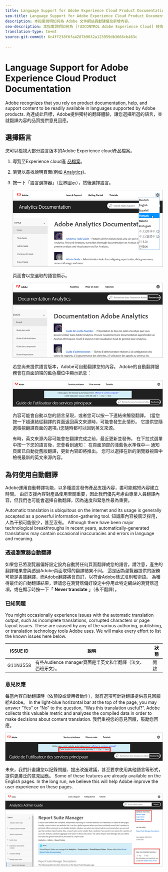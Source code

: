 ```yaml
---
title: Language Support for Adobe Experience Cloud Product Documentation
seo-title: Language Support for Adobe Experience Cloud Product Documentation
description: 本指南說明如何為 Adobe 文件網站貢獻建議及新增內容。
seo-description: 本指南說明如何為 [!UICONTROL Adobe Experience Cloud] 技術文件有所貢獻。
translation-type: tm+mt
source-git-commit: 6c4ff238f6fa4287b9032a123959db3666cb463c

---
```



# Language Support for Adobe Experience Cloud Product Documentation

Adobe recognizes that you rely on product documentation, help, and support content to be readily available in languages supported by Adobe products. 為達成此目標，Adobe提供獨特的翻譯體驗，讓您選擇所選的語言，並就翻譯內容的品質提供意見回應。

## 選擇語言

您可以檢視大部分語言版本的Adobe Experience cloud產品檔案。

1. 導覽至Experience cloud產 [品檔案](https://helpx.adobe.com/support/experience-cloud.html)。

1. 瀏覽以尋找說明頁面(例如 [Analytics](https://docs.adobe.com/content/help/en/analytics/landing/home.html))。

1. 按一下「語言選擇器」（世界圖示），然後選擇語言。

   ![語言選擇器](assets/language-dropdown.png)

   頁面會以您選取的語言顯示。

   ![翻譯頁面](assets/french.png)

   若您尚未提供語言版本，Adobe可自動翻譯您的內容。 Adobe的自動翻譯服務會在頁面頂端的藍色欄位中顯示訊息：

   ![翻譯訊息](assets/machine-translation-message.png)

   內容可能會自動以您的語言呈現，或者您可以按一下連結來觸發翻譯。 (當您按一下超連結從翻譯的頁面返回英文來源時，可能會發生此情形。 它提供您隨選檢視翻譯頁面的選項。)您隨時都可以回到英文來源。

   有時，英文來源內容可能會在翻譯完成之前，最近更新並發佈。 在下拉式選單中按一下您的語言後，您會看到通知： 在頁面頂部的淺藍色水準條中— 通知頁面已自動從舊版翻譯，更新內容即將推出。 您可以選擇在新的瀏覽器視窗中檢視最新的英文來源內容。

## 為何使用自動翻譯

Adobe運用自動轉譯功能，以多種語言發佈產品支援內容，盡可能縮短內容建立時間。 由於支援內容對產品使用至關重要，因此我們優先考慮由專業人員翻譯內容，但我們也可能會選擇自動翻譯，因為速度和緊急性最為重要。

Automatic translation is ubiquitous on the internet and its usage is generally accepted as a powerful information-gathering tool. 知識庫內容被廣泛採用，人為干預可能很少，甚至沒有。 Although there have been major technological breakthroughs in recent years, automatically-generated translations may contain occasional inaccuracies and errors in language and meaning.

### 透過瀏覽器自動翻譯

如果您已將瀏覽器偏好設定設為自動將任何頁面翻譯成您的語言，請注意，產生的翻譯結果會與透過Adobe頁面取得的翻譯結果不同。 這是因為瀏覽器提供的服務可能是書庫翻譯，而Adobe翻譯將會自訂，以符合Adobe樣式准則和術語。 為獲得最佳的自動翻譯結果，建議您在瀏覽器偏好設定中停用此特定網站的瀏覽器選項，或在顯示時按一下「 **Never translate** 」（永不翻譯）。

### 已知問題

You might occasionally experience issues with the automatic translation output, such as incomplete translations, corrupted characters or page layout issues. These are caused by any of the various authoring, publishing, or translation technology tools Adobe uses. We will make every effort to list the known issues here
below.

| **ISSUE ID** | **說明** | **狀態** |
|--------------|-------------------------------------------------------------------------------------|------------|
| G11N3558 | 有些Audience manager頁面是半英文和半翻譯（法文、西班牙文）。 | 開啟 |

### 意見反應

每當內容自動翻譯時（依預設或使用者動作），就有選項可針對翻譯提供意見回饋給Adobe。 In the
light-blue horizontal bar at the top of the page, you may answer “Yes” or “No” to the question, “Was this translation useful?”. Adobe collects this valuable
metric and analyzes the compiled data in order to make decisions about content translation. 我們重視您的意見回饋，鼓勵您回應。

![意見反應](assets/machine-translation-feedback.png)

未來，我們計畫讓您以記錄問題、提出改進建議，甚至要求使用其他語言等形式，提供更廣泛的意見回應。 Some of these features are already available on the English pages. In the long run, we believe this will help Adobe improve the user
experience on these pages.

![Improve this page](assets/feedback.png)
